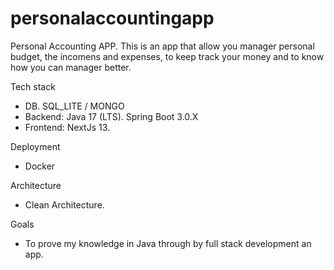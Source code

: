 # personalaccountingapp
Personal Accounting APP.
This is an app that allow you manager personal budget, the incomens and expenses,  to keep track your money and to know how you can manager better.

Tech stack
* DB. SQL_LITE / MONGO 
* Backend:  Java 17 (LTS).  Spring Boot 3.0.X
* Frontend: NextJs 13.

Deployment
* Docker

Architecture
* Clean Architecture.

Goals
* To prove my knowledge in Java through by full stack development an app.
